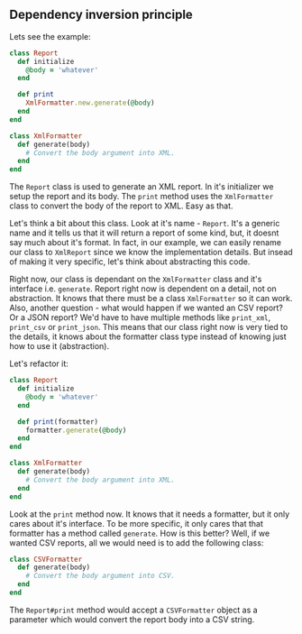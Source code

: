 ## Dependency inversion principle

Lets see the example:

```ruby
class Report
  def initialize
    @body = 'whatever'
  end

  def print
    XmlFormatter.new.generate(@body)
  end
end

class XmlFormatter
  def generate(body)
    # Convert the body argument into XML.
  end
end
```

The `Report` class is used to generate an XML report. In it's initializer we setup the report and its body.
The `print` method uses the `XmlFormatter` class to convert the body of the report to XML. Easy as that.

Let's think a bit about this class. Look at it's name - `Report`. It's a generic name and it tells us that
it will return a report of some kind, but, it doesnt say much about it's format. In fact, in our example,
we can easily rename our class to `XmlReport` since we know the implementation details. But insead of making
it very specific, let's think about abstracting this code.

Right now, our class is dependant on the `XmlFormatter` class and it's interface i.e. `generate`. Report right
now is dependent on a detail, not on abstraction. It knows that there must be a class `XmlFormatter` so it can
work. Also, another question - what would happen if we wanted an CSV report? Or a JSON report? We'd have to
have multiple methods like `print_xml`, `print_csv` or `print_json`. This means that our class right now is
very tied to the details, it knows about the formatter class type instead of knowing just how to use it
(abstraction).

Let's refactor it:

```ruby
class Report
  def initialize
    @body = 'whatever'
  end

  def print(formatter)
    formatter.generate(@body)
  end
end

class XmlFormatter
  def generate(body)
    # Convert the body argument into XML.
  end
end
```

Look at the `print` method now. It knows that it needs a formatter, but it only cares about it's interface.
To be more specific, it only cares that that formatter has a method called `generate`. How is this better?
Well, if we wanted CSV reports, all we would need is to add the following class:

```ruby
class CSVFormatter
  def generate(body)
    # Convert the body argument into CSV.
  end
end
```

The `Report#print` method would accept a `CSVFormatter` object as a parameter which would convert the
report body into a CSV string.

